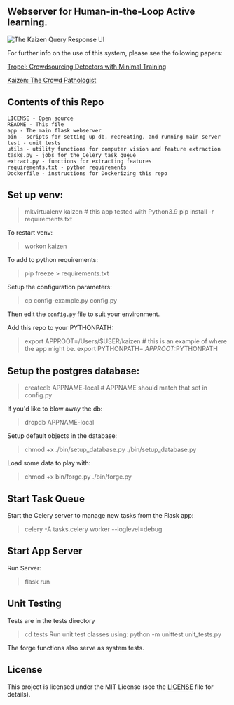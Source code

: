 ## Webserver for Human-in-the-Loop Active learning.
![The Kaizen Query Response UI](https://raw.githubusercontent.com/genp/kaizen/main/app/static/images/query_page.png)

For further info on the use of this system, please see the following papers:

[Tropel: Crowdsourcing Detectors with Minimal Training](http://cs.brown.edu/~gmpatter/pub_papers/patterson_hcomp2015.pdf)

[Kaizen: The Crowd Pathologist](http://cs.brown.edu/people/gmpatter/groupsight/kaizen.pdf)

## Contents of this Repo

    LICENSE - Open source
    README - This file
    app - The main flask webserver
    bin - scripts for setting up db, recreating, and running main server
    test - unit tests
    utils - utility functions for computer vision and feature extraction
    tasks.py - jobs for the Celery task queue
    extract.py - functions for extracting features
    requirements.txt - python requirements
    Dockerfile - instructions for Dockerizing this repo

## Set up venv:
> mkvirtualenv kaizen # this app tested with Python3.9
> pip install -r requirements.txt

To restart venv:
> workon kaizen

To add to python requirements:
> pip freeze > requirements.txt

Setup the configuration parameters:
> cp config-example.py config.py

Then edit the `config.py` file to suit your environment.


Add this repo to your PYTHONPATH:
> export APPROOT=/Users/$USER/kaizen # this is an example of where the app might be.
> export PYTHONPATH= $APPROOT:$PYTHONPATH

## Setup the postgres database:
> createdb APPNAME-local # APPNAME should match that set in config.py

If you'd like to blow away the db:
> dropdb APPNAME-local

Setup default objects in the database:
> chmod +x ./bin/setup_database.py
> ./bin/setup_database.py

Load some data to play with:
> chmod +x bin/forge.py
> ./bin/forge.py

## Start Task Queue
Start the Celery server to manage new tasks from the Flask app:
>  celery -A tasks.celery worker --loglevel=debug

## Start App Server
Run Server:
> flask run

## Unit Testing
Tests are in the tests directory
> cd tests
Run unit test classes using:
> python -m unittest unit_tests.py

The forge functions also serve as system tests.

## License

This project is licensed under the MIT License (see the
[LICENSE](LICENSE) file for details).
